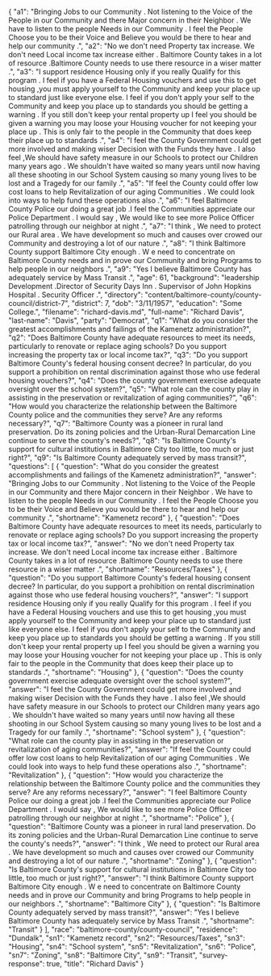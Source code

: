 {
  "a1": "Bringing Jobs to our Community . Not listening to the Voice of the People in our Community and there Major concern in their Neighbor . We have to listen to the people Needs in our Community . I feel the People Choose you to be their Voice and Believe you would be there to hear and help our community .",
  "a2": "No we don't need Property tax increase. We don't need Local income tax increase either . Baltimore County takes in a lot of resource .Baltimore County needs to use there resource in a wiser matter .",
  "a3": "I support residence Housing only if you really Qualify for this program . I feel if you have a Federal Housing vouchers and use this to get housing ,you must apply yourself to the Community and keep your place up to standard just like everyone else. I feel if you don't apply your self to the Community and keep you place up to standards you should be getting a warning . If you still don't keep your rental property up I feel you should be given a warning you may loose your Housing voucher for not keeping your place up . This is only fair to the people in the Community that does keep their place up to standards .",
  "a4": "I feel the County Government could get more involved and making wiser Decision with the Funds they have . I also feel ,We should have safety measure in our Schools to protect our Children many years ago . We shouldn't have waited so many years until now having all these shooting in our School System causing so many young lives to be lost and a Tragedy for our family .",
  "a5": "If feel the County could offer low cost loans to help Revitalization of our aging Communities . We could look into ways to help fund these operations also .",
  "a6": "I feel Baltimore County Police our doing a great job .I feel the Communities appreciate our Police Department . I would say , We would like to see more Police Officer patrolling through our neighbor at night .",
  "a7": "I think , We need to protect our Rural area . We have development so much and causes over crowed our Community and destroying a lot of our nature .",
  "a8": "I think Baltimore County support Baltimore City enough . W e need to concentrate on Baltimore County needs and in prove our Community and bring Programs to help people in our neighbors .",
  "a9": "Yes I believe Baltimore County has adequately service by Mass Transit .",
  "age": 61,
  "background": "leadership Development .Director of Security Days Inn . Supervisor of John Hopkins Hospital . Security Officer .",
  "directory": "content/baltimore-county/county-council/district-7",
  "district": 7,
  "dob": "3/11/1957",
  "education": "Some College.",
  "filename": "richard-davis.md",
  "full-name": "Richard Davis",
  "last-name": "Davis",
  "party": "Democrat",
  "q1": "What do you consider the greatest accomplishments and failings of the Kamenetz administration?",
  "q2": "Does Baltimore County have adequate resources to meet its needs, particularly to renovate or replace aging schools? Do you support increasing the property tax or local income tax?",
  "q3": "Do you support Baltimore County's federal housing consent decree? In particular, do you support a prohibition on rental discrimination against those who use federal housing vouchers?",
  "q4": "Does the county government exercise adequate oversight over the school system?",
  "q5": "What role can the county play in assisting in the preservation or revitalization of aging communities?",
  "q6": "How would you characterize the relationship between the Baltimore County police and the communities they serve? Are any reforms necessary?",
  "q7": "Baltimore County was a pioneer in rural land preservation. Do its zoning policies and the Urban-Rural Demarcation Line continue to serve the county's needs?",
  "q8": "Is Baltimore County's support for cultural institutions in Baltimore City too little, too much or just right?",
  "q9": "Is Baltimore County adequately served by mass transit?",
  "questions": [
    {
      "question": "What do you consider the greatest accomplishments and failings of the Kamenetz administration?",
      "answer": "Bringing Jobs to our Community . Not listening to the Voice of the People in our Community and there Major concern in their Neighbor . We have to listen to the people Needs in our Community . I feel the People Choose you to be their Voice and Believe you would be there to hear and help our community .",
      "shortname": "Kamenetz record"
    },
    {
      "question": "Does Baltimore County have adequate resources to meet its needs, particularly to renovate or replace aging schools? Do you support increasing the property tax or local income tax?",
      "answer": "No we don't need Property tax increase. We don't need Local income tax increase either . Baltimore County takes in a lot of resource .Baltimore County needs to use there resource in a wiser matter .",
      "shortname": "Resources/Taxes"
    },
    {
      "question": "Do you support Baltimore County's federal housing consent decree? In particular, do you support a prohibition on rental discrimination against those who use federal housing vouchers?",
      "answer": "I support residence Housing only if you really Qualify for this program . I feel if you have a Federal Housing vouchers and use this to get housing ,you must apply yourself to the Community and keep your place up to standard just like everyone else. I feel if you don't apply your self to the Community and keep you place up to standards you should be getting a warning . If you still don't keep your rental property up I feel you should be given a warning you may loose your Housing voucher for not keeping your place up . This is only fair to the people in the Community that does keep their place up to standards .",
      "shortname": "Housing"
    },
    {
      "question": "Does the county government exercise adequate oversight over the school system?",
      "answer": "I feel the County Government could get more involved and making wiser Decision with the Funds they have . I also feel ,We should have safety measure in our Schools to protect our Children many years ago . We shouldn't have waited so many years until now having all these shooting in our School System causing so many young lives to be lost and a Tragedy for our family .",
      "shortname": "School system"
    },
    {
      "question": "What role can the county play in assisting in the preservation or revitalization of aging communities?",
      "answer": "If feel the County could offer low cost loans to help Revitalization of our aging Communities . We could look into ways to help fund these operations also .",
      "shortname": "Revitalization"
    },
    {
      "question": "How would you characterize the relationship between the Baltimore County police and the communities they serve? Are any reforms necessary?",
      "answer": "I feel Baltimore County Police our doing a great job .I feel the Communities appreciate our Police Department . I would say , We would like to see more Police Officer patrolling through our neighbor at night .",
      "shortname": "Police"
    },
    {
      "question": "Baltimore County was a pioneer in rural land preservation. Do its zoning policies and the Urban-Rural Demarcation Line continue to serve the county's needs?",
      "answer": "I think , We need to protect our Rural area . We have development so much and causes over crowed our Community and destroying a lot of our nature .",
      "shortname": "Zoning"
    },
    {
      "question": "Is Baltimore County's support for cultural institutions in Baltimore City too little, too much or just right?",
      "answer": "I think Baltimore County support Baltimore City enough . W e need to concentrate on Baltimore County needs and in prove our Community and bring Programs to help people in our neighbors .",
      "shortname": "Baltimore City"
    },
    {
      "question": "Is Baltimore County adequately served by mass transit?",
      "answer": "Yes I believe Baltimore County has adequately service by Mass Transit .",
      "shortname": "Transit"
    }
  ],
  "race": "baltimore-county/county-council",
  "residence": "Dundalk",
  "sn1": "Kamenetz record",
  "sn2": "Resources/Taxes",
  "sn3": "Housing",
  "sn4": "School system",
  "sn5": "Revitalization",
  "sn6": "Police",
  "sn7": "Zoning",
  "sn8": "Baltimore City",
  "sn9": "Transit",
  "survey-response": true,
  "title": "Richard Davis"
}
